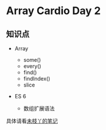 # Array Cardio Day 2

## 知识点


* Array
	* some()
	* every()
	* find()
	* findIndex()
	* slice

* ES 6
	* 数组扩展语法



具体请看[未枝丫的笔记](https://github.com/soyaine/JavaScript30/tree/master/07%20-%20Array%20Cardio%20Day%202)